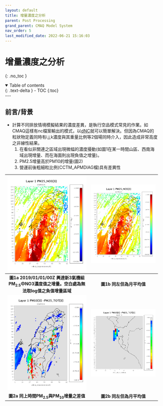 ```yaml
---
layout: default
title: 增量濃度之分析
parent: Post Processing
grand_parent: CMAQ Model System
nav_order: 5
last_modified_date: 2022-06-21 15:16:03
---
```


# 增量濃度之分析
{: .no_toc }

<details open markdown="block">
  <summary>
    Table of contents
  </summary>
  {: .text-delta }
- TOC
{:toc}
</details>
---

## 前言/背景
- 計算不同排放情境模擬結果的濃度差異，是執行空品模式常見的作業。如CMAQ這樣有nc檔案輸出的模式，以[dNC][dNC]就可以簡單解決。但因為CMAQ的粒狀物定義同時有i,j,k濃度與其重量比例等2個場同時介入，因此造成非常高度之非線性結果。
  1. 在看似非關連之區域出現微幅的濃度擾動(如圖1在某一時間山區、西南海域出現增量、而在海面則出現負值之增量)。
  2. PM2.5增量高於PM10的增量(圖2)
  3. 營運前後粗細粒比例(CCTM_APMDIAG檔)具有差異性

[dNC]: <https://sinotec2.github.io/Focus-on-Air-Quality/utilities/netCDF/dNC/> "2個nc檔案間的差值"


| ![圖1a-N3G_NO3.png](https://github.com/sinotec2/Focus-on-Air-Quality/raw/main/assets/images/N3G_NO3.png) |![圖1b-N3G_NO3.png](https://github.com/sinotec2/Focus-on-Air-Quality/raw/main/assets/images/N3G_NO3.png)
|:--:|:--:|
| <b>圖1a 2019/01/01/00Z 興達新3氣機組PM<sub>2.5</sub>中NO3濃度值之增量。空白處為無法取log值之負值增量區域</b>|<b>圖1b 同左但為月平均值</b>|
| ![圖2a-N3GPMdiff.png](https://github.com/sinotec2/Focus-on-Air-Quality/raw/main/assets/images/N3GPMdiff.png) |![圖2b-N3GPMdiffT.png](https://github.com/sinotec2/Focus-on-Air-Quality/raw/main/assets/images/N3GPMdiffT.png) |
| <b>圖2a 同上時間PM<sub>2.5</sub>與PM<sub>10</sub>增量之差值</b>|<b>圖2b 同左但為月平均值</b>|
